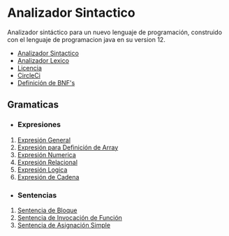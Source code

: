 # Analizador Sintactico
Analizador sintáctico para un nuevo lenguaje de programación,
construido con el lenguaje de programacion java en su version 12.

* <a href="./src/main/java/Model/SyntacticAnalyzer.java">Analizador Sintactico</a>
* <a href="https://github.com/Daryl110/analizador__lexico">Analizador Lexico</a>
* <a href="./LICENSE">Licencia</a>
* <a href="./.circleci/config.yml">CircleCi</a>
* <a href="https://github.com/Daryl110/analizador__sintactico/wiki/BFN's">Definición de BNF's</a>

<h2>Gramaticas</h2>

- <h3>Expresiones</h3>
<ol>
    <li><a href="./src/main/java/Model/Statement/Expression/ExpressionStatement.java">Expresión General</a></li>
    <li><a href="./src/main/java/Model/Statement/Expression/ArrayExpressionStatement.java">Expresión para Definición de Array</a></li>
    <li><a href="./src/main/java/Model/Statement/Expression/LogicalExpressionStatement.java">Expresión Numerica</a></li>
    <li><a href="./src/main/java/Model/Statement/Expression/NumericExpressionStatement.java">Expresión Relacional</a></li>
    <li><a href="./src/main/java/Model/Statement/Expression/RelationalExpressionStatement.java">Expresión Logica</a></li>
    <li><a href="./src/main/java/Model/Statement/Expression/StringExpressionStatement.java">Expresión de Cadena</a></li>
</ol>

- <h3>Sentencias</h3>
<ol>
    <li><a href="./src/main/java/Model/Statement/BlockStatement.java">Sentencia de Bloque</a></li>
    <li><a href="./src/main/java/Model/Statement/InvokeFunctionStatement.java">Sentencia de Invocación de Función</a></li>
    <li><a href="./src/main/java/Model/Statement/Assignment/SimpleAssignmentStatement.java">Sentencia de Asignación Simple</a></li>
</ol>